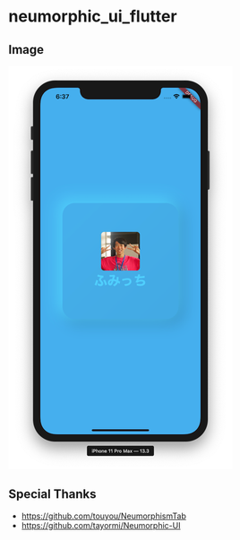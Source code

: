 # neumorphic_ui_flutter

## Image

![pic1](images/pic1.png)

## Special Thanks
- https://github.com/touyou/NeumorphismTab
- https://github.com/tayormi/Neumorphic-UI

